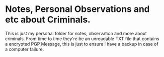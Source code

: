# Notes, Personal Observations and etc about Criminals.

This is just my personal folder for notes, observation and more about criminals. From time to time they're be an unreadable TXT file that contains a encrypted PGP Message, this is just to ensure I have a backup in case of a computer failure.